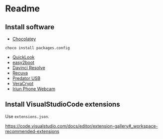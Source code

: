 # Readme

## Install software

* [Chocolatey](https://chocolatey.org/)

```
choco install packages.config
```

* [QuickLook](https://www.microsoft.com/de-de/p/quicklook/9nv4bs3l1h4s?activetab=pivot:overviewtab)
* [easy2boot](https://www.easy2boot.com/download/)
* [Davinci Resolve](https://www.blackmagicdesign.com/products/davinciresolve/)
* [Recuva](https://www.ccleaner.com/recuva)
* [Predator USB](https://www.predator-usb.com/predator/en/index.php?n=Main.DownloadHome)
* [VeraCrypt](https://www.veracrypt.fr/en/Home.html)
* [Iriun Phone Webcam](https://iriun.com/)



## Install VisualStudioCode extensions

Use ```extensions.json```.

https://code.visualstudio.com/docs/editor/extension-gallery#_workspace-recommended-extensions
